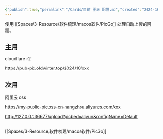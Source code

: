 ```yaml
---
{"publish":true,"permalink":"/Cards/目前 图床 配置.md","created":"2024-10-21","modified":"2024-10-21","published":"2025-07-10T22:35:24.337+08:00","cssclasses":""}
---
```



使用 [[Spaces/3-Resource/软件梳理/macos软件/PicGo]] 处理自动上传的问题。

## 主用

cloudflare r2

https://pub-pic.oldwinter.top/2024/10/xxx

## 次用

阿里云 oss

https://my-public-pic.oss-cn-hangzhou.aliyuncs.com/xxx

http://127.0.0.1:36677/upload?picbed=aliyun&configName=Default

##

[[Spaces/3-Resource/软件梳理/macos软件/PicGo]]